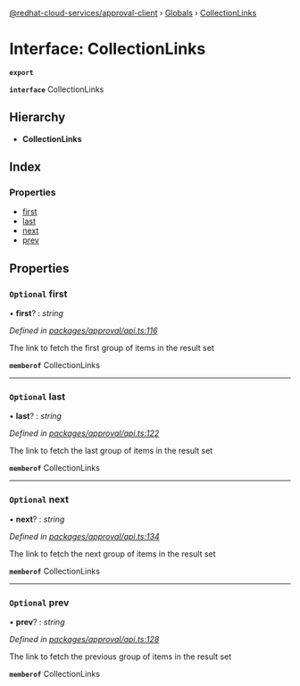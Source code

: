 [@redhat-cloud-services/approval-client](../README.md) › [Globals](../globals.md) › [CollectionLinks](collectionlinks.md)

# Interface: CollectionLinks

**`export`** 

**`interface`** CollectionLinks

## Hierarchy

* **CollectionLinks**

## Index

### Properties

* [first](collectionlinks.md#optional-first)
* [last](collectionlinks.md#optional-last)
* [next](collectionlinks.md#optional-next)
* [prev](collectionlinks.md#optional-prev)

## Properties

### `Optional` first

• **first**? : *string*

*Defined in [packages/approval/api.ts:116](https://github.com/RedHatInsights/javascript-clients/blob/master/packages/approval/api.ts#L116)*

The link to fetch the first group of items in the result set

**`memberof`** CollectionLinks

___

### `Optional` last

• **last**? : *string*

*Defined in [packages/approval/api.ts:122](https://github.com/RedHatInsights/javascript-clients/blob/master/packages/approval/api.ts#L122)*

The link to fetch the last group of items in the result set

**`memberof`** CollectionLinks

___

### `Optional` next

• **next**? : *string*

*Defined in [packages/approval/api.ts:134](https://github.com/RedHatInsights/javascript-clients/blob/master/packages/approval/api.ts#L134)*

The link to fetch the next group of items in the result set

**`memberof`** CollectionLinks

___

### `Optional` prev

• **prev**? : *string*

*Defined in [packages/approval/api.ts:128](https://github.com/RedHatInsights/javascript-clients/blob/master/packages/approval/api.ts#L128)*

The link to fetch the previous group of items in the result set

**`memberof`** CollectionLinks
